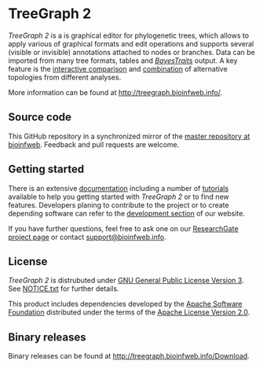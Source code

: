# TreeGraph 2

*TreeGraph 2* is a is graphical editor for phylogenetic trees, which allows to apply various of graphical formats and edit operations and supports several (visible or invisible) annotations attached to nodes or branches. Data can be imported from many tree formats, tables and [*BayesTraits*](http://www.evolution.rdg.ac.uk/BayesTraitsV3/BayesTraitsV3.html) output. A key feature is the [interactive comparison](http://treegraph.bioinfweb.info/Help/wiki/Synchronizing_tree_selections) and [combination](http://treegraph.bioinfweb.info/Help/wiki/Adding_support_values) of alternative topologies from different analyses.

More information can be found at http://treegraph.bioinfweb.info/.

## Source code

This GitHub repository in a synchronized mirror of the [master repository at bioinfweb](http://bioinfweb.info/Code/sventon/repos/TreeGraph2/list/). Feedback and pull requests are welcome.

## Getting started

There is an extensive [documentation](http://treegraph.bioinfweb.info/Help) including a number of [tutorials](http://treegraph.bioinfweb.info/Help/wiki/Tutorial:Main_page) available to help you getting started with *TreeGraph 2* or to find new features. Developers planing to contribute to the project or to create depending software can refer to the [development section](http://treegraph.bioinfweb.info/Development) of our website.

If you have further questions, feel free to ask one on our [ResearchGate project page](http://r.bioinfweb.info/RGTreeGraph2) or contact support@bioinfweb.info.

## License

*TreeGraph 2* is distrubuted under [GNU General Public License Version 3](http://treegraph.bioinfweb.info/License). See [NOTICE.txt](https://github.com/bioinfweb/TreeGraph2/blob/master/main/src/NOTICE.txt) for further details.

This product includes dependencies developed by the [Apache Software Foundation](http://www.apache.org/) distributed under the terms of the [Apache License Version 2.0](https://github.com/bioinfweb/TreeGraph2/blob/master/main/src/APACHE-LICENSE.txt).

## Binary releases

Binary releases can be found at http://treegraph.bioinfweb.info/Download.
